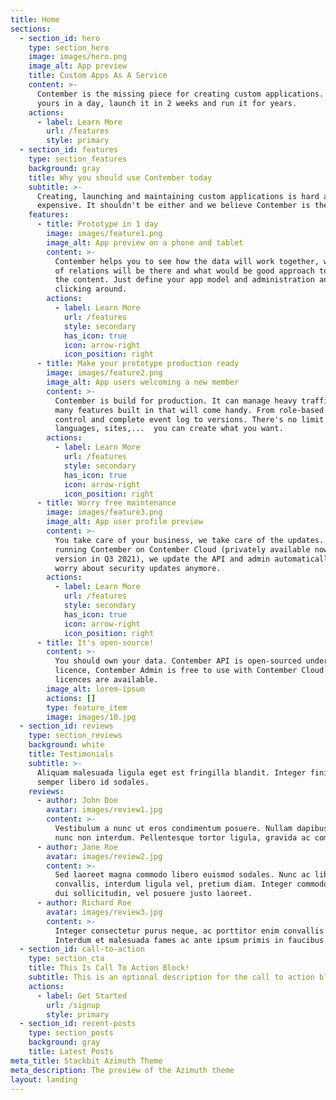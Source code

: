 ```yaml
---
title: Home
sections:
  - section_id: hero
    type: section_hero
    image: images/hero.png
    image_alt: App preview
    title: Custom Apps As A Service
    content: >-
      Contember is the missing piece for creating custom applications. Prototype
      yours in a day, launch it in 2 weeks and run it for years.
    actions:
      - label: Learn More
        url: /features
        style: primary
  - section_id: features
    type: section_features
    background: gray
    title: Why you should use Contember today
    subtitle: >-
      Creating, launching and maintaining custom applications is hard and
      expensive. It shouldn't be either and we believe Contember is the answer.
    features:
      - title: Prototype in 1 day
        image: images/feature1.png
        image_alt: App preview on a phone and tablet
        content: >-
          Contember helps you to see how the data will work together, what kind
          of relations will be there and what would be good approach to managing
          the content. Just define your app model and administration and start
          clicking around.
        actions:
          - label: Learn More
            url: /features
            style: secondary
            has_icon: true
            icon: arrow-right
            icon_position: right
      - title: Make your prototype production ready
        image: images/feature2.png
        image_alt: App users welcoming a new member
        content: >-
          Contember is build for production. It can manage heavy traffic and has
          many features built in that will come handy. From role-based access
          control and complete event log to versions. There's no limit to users,
          languages, sites,...  you can create what you want.
        actions:
          - label: Learn More
            url: /features
            style: secondary
            has_icon: true
            icon: arrow-right
            icon_position: right
      - title: Worry free maintenance
        image: images/feature3.png
        image_alt: App user profile preview
        content: >-
          You take care of your business, we take care of the updates. When
          running Contember on Contember Cloud (privately available now, public
          version in Q3 2021), we update the API and admin automatically. Don't
          worry about security updates anymore.
        actions:
          - label: Learn More
            url: /features
            style: secondary
            has_icon: true
            icon: arrow-right
            icon_position: right
      - title: It's open-source!
        content: >-
          You should own your data. Contember API is open-sourced under MIT
          licence, Contember Admin is free to use with Contember Cloud or
          licences are available.
        image_alt: lorem-ipsum
        actions: []
        type: feature_item
        image: images/10.jpg
  - section_id: reviews
    type: section_reviews
    background: white
    title: Testimonials
    subtitle: >-
      Aliquam malesuada ligula eget est fringilla blandit. Integer finibus
      semper libero id sodales. 
    reviews:
      - author: John Doe
        avatar: images/review1.jpg
        content: >-
          Vestibulum a nunc ut eros condimentum posuere. Nullam dapibus quis
          nunc non interdum. Pellentesque tortor ligula, gravida ac commodo eu.
      - author: Jane Roe
        avatar: images/review2.jpg
        content: >-
          Sed laoreet magna commodo libero euismod sodales. Nunc ac libero
          convallis, interdum ligula vel, pretium diam. Integer commodo sem at
          dui sollicitudin, vel posuere justo laoreet.
      - author: Richard Roe
        avatar: images/review3.jpg
        content: >-
          Integer consectetur purus neque, ac porttitor enim convallis vitae.
          Interdum et malesuada fames ac ante ipsum primis in faucibus.
  - section_id: call-to-action
    type: section_cta
    title: This Is Call To Action Block!
    subtitle: This is an optional description for the call to action block.
    actions:
      - label: Get Started
        url: /signup
        style: primary
  - section_id: recent-posts
    type: section_posts
    background: gray
    title: Latest Posts
meta_title: Stackbit Azimuth Theme
meta_description: The preview of the Azimuth theme
layout: landing
---
```

